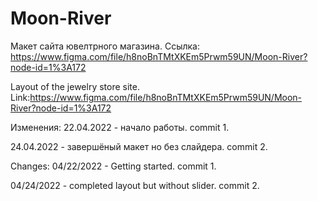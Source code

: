 # Moon-River
Макет сайта ювелтрного магазина.
Ссылка: https://www.figma.com/file/h8noBnTMtXKEm5Prwm59UN/Moon-River?node-id=1%3A172


Layout of the jewelry store site.
Link:https://www.figma.com/file/h8noBnTMtXKEm5Prwm59UN/Moon-River?node-id=1%3A172



Изменения:
22.04.2022 - начало работы. commit 1.

24.04.2022 - завершёный макет но без слайдера. commit 2.




Changes:
04/22/2022 - Getting started. commit 1.

04/24/2022 - completed layout but without slider. commit 2.
